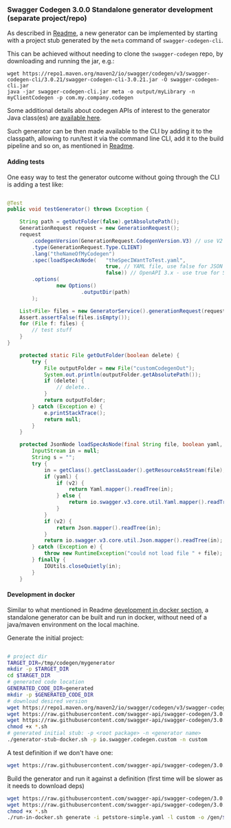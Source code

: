### Swagger Codegen 3.0.0 Standalone generator development (separate project/repo)

As described in [Readme](https://github.com/swagger-api/swagger-codegen/tree/3.0.0#making-your-own-codegen-modules),
a new generator can be implemented by starting with a project stub generated by the `meta` command of `swagger-codegen-cli`.

This can be achieved without needing to clone the `swagger-codegen` repo, by downloading and running the jar, e.g.:

```
wget https://repo1.maven.org/maven2/io/swagger/codegen/v3/swagger-codegen-cli/3.0.21/swagger-codegen-cli-3.0.21.jar -O swagger-codegen-cli.jar
java -jar swagger-codegen-cli.jar meta -o output/myLibrary -n myClientCodegen -p com.my.company.codegen
```

Some additional details about codegen APIs of interest to the generator Java class(es) are [available here](https://github.com/swagger-api/swagger-codegen-generators/wiki/Adding-a-new-generator-for-a-language-or-framework.
).

Such generator can be then made available to the CLI by adding it to the classpath, allowing to run/test it via the command line CLI,
add it to the build pipeline and so on, as mentioned in [Readme](https://github.com/swagger-api/swagger-codegen/tree/3.0.0#making-your-own-codegen-modules).

#### Adding tests

One easy way to test the generator outcome without going through the CLI is adding a test like:


```java

@Test
public void testGenerator() throws Exception {

    String path = getOutFolder(false).getAbsolutePath();
    GenerationRequest request = new GenerationRequest();
    request
        .codegenVersion(GenerationRequest.CodegenVersion.V3) // use V2 to target Swagger/OpenAPI 2.x Codegen version
        .type(GenerationRequest.Type.CLIENT)
        .lang("theNameOfMyCodegen")
        .spec(loadSpecAsNode(   "theSpecIWantToTest.yaml",
                                true, // YAML file, use false for JSON
                                false)) // OpenAPI 3.x - use true for Swagger/OpenAPI 2.x definitions
        .options(
                new Options()
                        .outputDir(path)
        );

    List<File> files = new GeneratorService().generationRequest(request).generate();
    Assert.assertFalse(files.isEmpty());
    for (File f: files) {
        // test stuff
    }
}

    protected static File getOutFolder(boolean delete) {
        try {
            File outputFolder = new File("customCodegenOut");
            System.out.println(outputFolder.getAbsolutePath());
            if (delete) {
                // delete..
            }
            return outputFolder;
        } catch (Exception e) {
            e.printStackTrace();
            return null;
        }
    }

    protected JsonNode loadSpecAsNode(final String file, boolean yaml, boolean v2) {
        InputStream in = null;
        String s = "";
        try {
            in = getClass().getClassLoader().getResourceAsStream(file);
            if (yaml) {
                if (v2) {
                    return Yaml.mapper().readTree(in);
                } else {
                    return io.swagger.v3.core.util.Yaml.mapper().readTree(in);
                }
            }
            if (v2) {
                return Json.mapper().readTree(in);
            }
            return io.swagger.v3.core.util.Json.mapper().readTree(in);
        } catch (Exception e) {
            throw new RuntimeException("could not load file " + file);
        } finally {
            IOUtils.closeQuietly(in);
        }
    }
```

#### Development in docker

Similar to what mentioned in Readme [development in docker section](https://github.com/swagger-api/swagger-codegen/tree/3.0.0#development-in-docker), a standalone generator can be built and run in docker, without need of a java/maven environment on the local machine.

Generate the initial project:

```bash

# project dir
TARGET_DIR=/tmp/codegen/mygenerator
mkdir -p $TARGET_DIR
cd $TARGET_DIR
# generated code location
GENERATED_CODE_DIR=generated
mkdir -p $GENERATED_CODE_DIR
# download desired version
wget https://repo1.maven.org/maven2/io/swagger/codegen/v3/swagger-codegen-cli/3.0.21/swagger-codegen-cli-3.0.21.jar -O swagger-codegen-cli.jar
wget https://raw.githubusercontent.com/swagger-api/swagger-codegen/3.0.0/standalone-gen-dev/docker-stub.sh -O docker-stub.sh
wget https://raw.githubusercontent.com/swagger-api/swagger-codegen/3.0.0/standalone-gen-dev/generator-stub-docker.sh -O generator-stub-docker.sh
chmod +x *.sh
# generated initial stub: -p <root package> -n <generator name>
./generator-stub-docker.sh -p io.swagger.codegen.custom -n custom

```

A test definition if we don't have one:

```bash
wget https://raw.githubusercontent.com/swagger-api/swagger-codegen/3.0.0/modules/swagger-codegen/src/test/resources/3_0_0/petstore-simple.yaml -O petstore-simple.yaml
```


Build the generator and run it against a definition (first time will be slower as it needs to download deps)

```bash
wget https://raw.githubusercontent.com/swagger-api/swagger-codegen/3.0.0/standalone-gen-dev/run-in-docker.sh -O run-in-docker.sh
wget https://raw.githubusercontent.com/swagger-api/swagger-codegen/3.0.0/standalone-gen-dev/docker-entrypoint.sh -O docker-entrypoint.sh
chmod +x *.sh
./run-in-docker.sh generate -i petstore-simple.yaml -l custom -o /gen/$GENERATED_CODE_DIR
```


